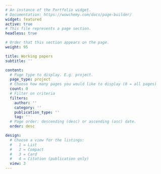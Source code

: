 ```yaml
---
# An instance of the Portfolio widget.
# Documentation: https://wowchemy.com/docs/page-builder/
widget: featured
active: true 
# This file represents a page section.
headless: true

# Order that this section appears on the page.
weight: 95

title: Working papers
subtitle: ''

content:
  # Page type to display. E.g. project.
  page_type: project
  # Choose how many pages you would like to display (0 = all pages)
  count: 0
  # Filter on criteria
  filters:
    author: ''
    category: ''
    publication_type: ''
    tag: ''
  # Page order: descending (desc) or ascending (asc) date.
  order: desc

design:
  # Choose a view for the listings:
  #   1 = List
  #   2 = Compact
  #   3 = Card
  #   4 = Citation (publication only)
  view: 3
---
```


